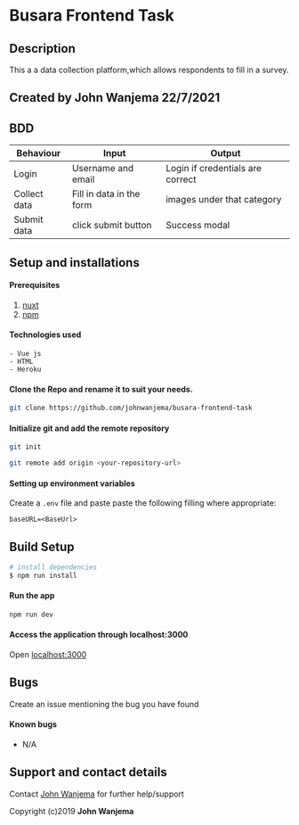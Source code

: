 # Busara Frontend Task

## Description

This a a data collection platform,which allows respondents to fill in a survey.

## Created by John Wanjema 22/7/2021

## BDD

| Behaviour         | Input                     | Output                           |
| ----------------- | ------------------------- | -------------------------------  |
| Login             | Username and email        | Login if credentials are correct |
| Collect data      | Fill in data in the form  | images under that category       |
| Submit data       | click submit button       | Success modal                    |


## Setup and installations

#### Prerequisites

1. [nuxt](https://nuxtjs.org)
2. [npm](https://www.npmjs.com/)


#### Technologies used

    - Vue js
    - HTML
    - Heroku

#### Clone the Repo and rename it to suit your needs.

```bash
git clone https://github.com/johnwanjema/busara-frontend-task
```

#### Initialize git and add the remote repository

```bash
git init
```

```bash
git remote add origin <your-repository-url>
```

#### Setting up environment variables

Create a `.env` file and paste paste the following filling where appropriate:

```
baseURL=<BaseUrl>
```


## Build Setup

``` bash
# install dependencies
$ npm run install
```


#### Run the app

```bash
npm run dev
```

#### Access the application through localhost:3000

Open [localhost:3000](http://localhost:3000/)

## Bugs

Create an issue mentioning the bug you have found

#### Known bugs

- N/A

## Support and contact details

Contact [John Wanjema](jonwanjema@gmail.com) for further help/support


Copyright (c)2019 **John Wanjema**

